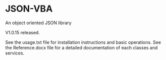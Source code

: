 # JSON-VBA
An object oriented JSON library

V1.0.15 released.

See the usage.txt file for installation instructions and basic operations.
See the Reference.docx file for a detailed documentation of each classes and services.
